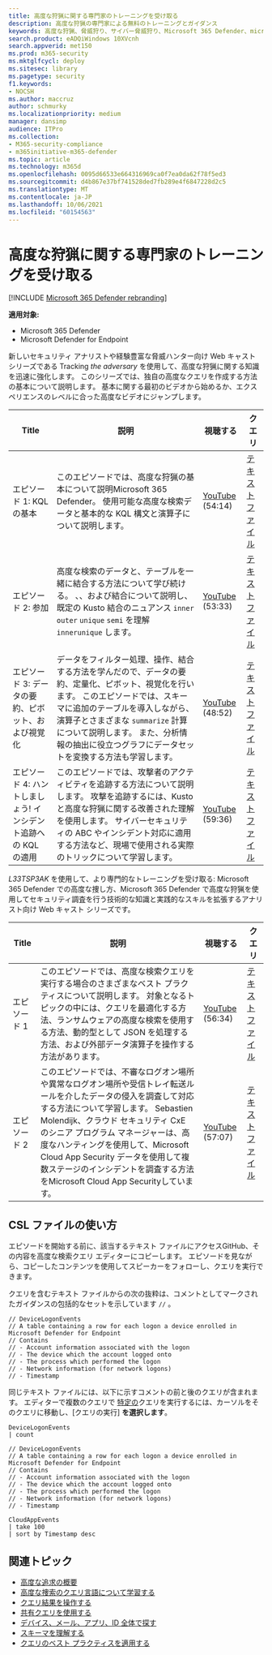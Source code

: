 ```yaml
---
title: 高度な狩猟に関する専門家のトレーニングを受け取る
description: 高度な狩猟の専門家による無料のトレーニングとガイダンス
keywords: 高度な狩猟、脅威狩り、サイバー脅威狩り、Microsoft 365 Defender、microsoft 365、m365、検索、クエリ、言語、トレーニング、シナリオ、基本から高度な、ビデオ、ステップバイステップ
search.product: eADQiWindows 10XVcnh
search.appverid: met150
ms.prod: m365-security
ms.mktglfcycl: deploy
ms.sitesec: library
ms.pagetype: security
f1.keywords:
- NOCSH
ms.author: maccruz
author: schmurky
ms.localizationpriority: medium
manager: dansimp
audience: ITPro
ms.collection:
- M365-security-compliance
- m365initiative-m365-defender
ms.topic: article
ms.technology: m365d
ms.openlocfilehash: 0095d66533e664316969ca0f7ea0da62f78f5ed3
ms.sourcegitcommit: d4b867e37bf741528ded7fb289e4f6847228d2c5
ms.translationtype: MT
ms.contentlocale: ja-JP
ms.lasthandoff: 10/06/2021
ms.locfileid: "60154563"
---
```

# <a name="get-expert-training-on-advanced-hunting"></a>高度な狩猟に関する専門家のトレーニングを受け取る

[!INCLUDE [Microsoft 365 Defender rebranding](../includes/microsoft-defender.md)]


**適用対象:**
- Microsoft 365 Defender
- Microsoft Defender for Endpoint

新しいセキュリティ アナリストや経験豊富な脅威ハンター向け Web キャスト シリーズである Tracking _the adversary_ を使用して、高度な狩猟に関する知識を迅速に強化します。 このシリーズでは、独自の高度なクエリを作成する方法の基本について説明します。 基本に関する最初のビデオから始めるか、エクスペリエンスのレベルに合った高度なビデオにジャンプします。

| Title | 説明 | 視聴する | クエリ | 
|--|--|--|--|
| エピソード 1: KQL の基本 | このエピソードでは、高度な狩猟の基本について説明Microsoft 365 Defender。 使用可能な高度な検索データと基本的な KQL 構文と演算子について説明します。 | [YouTube](https://youtu.be/0D9TkGjeJwM?t=351) (54:14) | [テキスト ファイル](https://github.com/microsoft/Microsoft-365-Defender-Hunting-Queries/blob/master/Webcasts/TrackingTheAdversary/Episode%201%20-%20KQL%20Fundamentals.txt) |
| エピソード 2: 参加 | 高度な検索のデータと、テーブルを一緒に結合する方法について学び続ける。 、、および結合について説明し、既定の Kusto 結合のニュアンス `inner` `outer` `unique` `semi` を理解 `innerunique` します。 | [YouTube](https://youtu.be/LMrO6K5TWOU?t=297) (53:33) | [テキスト ファイル](https://github.com/microsoft/Microsoft-365-Defender-Hunting-Queries/blob/master/Webcasts/TrackingTheAdversary/Episode%202%20-%20Joins.txt) |
| エピソード 3: データの要約、ピボット、および視覚化 | データをフィルター処理、操作、結合する方法を学んだので、データの要約、定量化、ピボット、視覚化を行います。 このエピソードでは、スキーマに追加のテーブルを導入しながら、演算子とさまざまな `summarize` 計算について説明します。 また、分析情報の抽出に役立つグラフにデータセットを変換する方法も学習します。 | [YouTube](https://youtu.be/UKnk9U1NH6Y?t=296) (48:52) | [テキスト ファイル](https://github.com/microsoft/Microsoft-365-Defender-Hunting-Queries/blob/master/Webcasts/TrackingTheAdversary/Episode%203%20-%20Summarizing%2C%20Pivoting%2C%20and%20Joining.txt) |
| エピソード 4: ハントしましょう! インシデント追跡への KQL の適用 | このエピソードでは、攻撃者のアクティビティを追跡する方法について説明します。 攻撃を追跡するには、Kusto と高度な狩猟に関する改善された理解を使用します。 サイバーセキュリティの ABC やインシデント対応に適用する方法など、現場で使用される実際のトリックについて学習します。 | [YouTube](https://youtu.be/2EUxOc_LNd8?t=291) (59:36) | [テキスト ファイル](https://github.com/microsoft/Microsoft-365-Defender-Hunting-Queries/blob/master/Webcasts/TrackingTheAdversary/Episode%204%20-%20Lets%20Hunt.txt) 


*L33TSP3AK* を使用して、より専門的なトレーニングを受け取る: Microsoft 365 Defender での高度な捜し方、Microsoft 365 Defender で高度な狩猟を使用してセキュリティ調査を行う技術的な知識と実践的なスキルを拡張するアナリスト向け Web キャスト シリーズです。 

| Title | 説明 | 視聴する | クエリ | 
|--|--|--|--|
| エピソード 1  | このエピソードでは、高度な検索クエリを実行する場合のさまざまなベスト プラクティスについて説明します。 対象となるトピックの中には、クエリを最適化する方法、ランサムウェアの高度な検索を使用する方法、動的型として JSON を処理する方法、および外部データ演算子を操作する方法があります。 | [YouTube](https://www.youtube.com/watch?v=nMGbK-ALaVg&feature=youtu.be) (56:34) | [テキスト ファイル](https://github.com/microsoft/Microsoft-365-Defender-Hunting-Queries/blob/master/Webcasts/l33tSpeak/Performance%2C%20Json%20and%20dynamics%20operator%2C%20external%20data.txt) |
| エピソード 2 | このエピソードでは、不審なログオン場所や異常なログオン場所や受信トレイ転送ルールを介したデータの侵入を調査して対応する方法について学習します。 Sebastien Molendijk、クラウド セキュリティ CxE のシニア プログラム マネージャーは、高度なハンティングを使用して、Microsoft Cloud App Security データを使用して複数ステージのインシデントを調査する方法をMicrosoft Cloud App Securityしています。 | [YouTube](https://www.youtube.com/watch?v=QaUxdtNfbd8) (57:07) | [テキスト ファイル](https://github.com/microsoft/Microsoft-365-Defender-Hunting-Queries/blob/master/Webcasts/l33tSpeak/MCAS%20-%20The%20Hunt.txt)


## <a name="how-to-use-the-csl-file"></a>CSL ファイルの使い方
エピソードを開始する前に、該当する[](https://github.com/microsoft/Microsoft-365-Defender-Hunting-Queries/tree/master/Webcasts)テキスト ファイルにアクセスGitHub、その内容を高度な検索クエリ エディターにコピーします。 エピソードを見ながら、コピーしたコンテンツを使用してスピーカーをフォローし、クエリを実行できます。 

クエリを含むテキスト ファイルからの次の抜粋は、コメントとしてマークされたガイダンスの包括的なセットを示しています `//` 。

```kusto
// DeviceLogonEvents
// A table containing a row for each logon a device enrolled in Microsoft Defender for Endpoint
// Contains
// - Account information associated with the logon
// - The device which the account logged onto
// - The process which performed the logon
// - Network information (for network logons)
// - Timestamp
```

同じテキスト ファイルには、以下に示すコメントの前と後のクエリが含まれます。 エディターで複数のクエリで [特定の](advanced-hunting-query-language.md#work-with-multiple-queries-in-the-editor)クエリを実行するには、カーソルをそのクエリに移動し、[クエリの実行] **を選択します**。   

```kusto
DeviceLogonEvents
| count

// DeviceLogonEvents
// A table containing a row for each logon a device enrolled in Microsoft Defender for Endpoint
// Contains
// - Account information associated with the logon
// - The device which the account logged onto
// - The process which performed the logon
// - Network information (for network logons)
// - Timestamp

CloudAppEvents
| take 100
| sort by Timestamp desc
```
     
## <a name="related-topics"></a>関連トピック
- [高度な追求の概要](advanced-hunting-overview.md)
- [高度な捜索のクエリ言語について学習する](advanced-hunting-query-language.md)
- [クエリ結果を操作する](advanced-hunting-query-results.md)
- [共有クエリを使用する](advanced-hunting-shared-queries.md)
- [デバイス、メール、アプリ、ID 全体で探す](advanced-hunting-query-emails-devices.md)
- [スキーマを理解する](advanced-hunting-schema-tables.md)
- [クエリのベスト プラクティスを適用する](advanced-hunting-best-practices.md)
